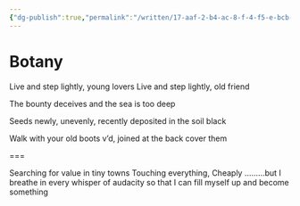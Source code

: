 ```yaml
---
{"dg-publish":true,"permalink":"/written/17-aaf-2-b4-ac-8-f-4-f5-e-bcb-4-34-e0578-ce-68-e/","dgHomeLink":true,"dgPassFrontmatter":false}
---
```


# Botany 
Live and step lightly,
young lovers
Live and step lightly,
old friend

The bounty deceives
and the sea is too deep

Seeds newly, unevenly, recently
deposited in the soil black

Walk with your old boots v’d,
joined at the back
cover them

===

Searching for value in tiny towns
Touching everything,
Cheaply
.........but I breathe in every whisper of audacity
so that I can fill myself up
and become something